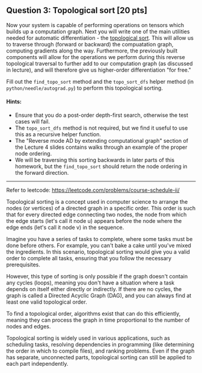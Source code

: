 ## Question 3: Topological sort [20 pts]

Now your system is capable of performing operations on tensors which builds up a computation graph. Next you will write one of the main utilities needed for automatic differentiation - the [topological sort](https://en.wikipedia.org/wiki/Topological_sorting). This will allow us to traverse through (forward or backward) the compuatation graph, computing gradients along the way. Furthermore, the previously built components will allow for the operations we perform during this reverse topological traversal to further add to our computation graph (as discussed in lecture), and will therefore give us higher-order differentiation "for free." 

Fill out the `find_topo_sort` method and the `topo_sort_dfs` helper method (in `python/needle/autograd.py`) to perform this topological sorting. 

#### Hints: 
- Ensure that you do a post-order depth-first search, otherwise the test cases will fail. 
- The `topo_sort_dfs` method is not required, but we find it useful to use this as a recursive helper function. 
- The "Reverse mode AD by extending computational graph" section of the Lecture 4 slides contains walks through an example of the proper node ordering. 
- We will be traversing this sorting backwards in later parts of this homework, but the `find_topo_sort` should return the node ordering in the forward direction.

--------------------------------------------
Refer to leetcode: https://leetcode.com/problems/course-schedule-ii/

Topological sorting is a concept used in computer science to arrange the nodes (or vertices) of a directed graph in a specific order. This order is such that for every directed edge connecting two nodes, the node from which the edge starts (let's call it node u) appears before the node where the edge ends (let's call it node v) in the sequence.

Imagine you have a series of tasks to complete, where some tasks must be done before others. For example, you can't bake a cake until you've mixed the ingredients. In this scenario, topological sorting would give you a valid order to complete all tasks, ensuring that you follow the necessary prerequisites.

However, this type of sorting is only possible if the graph doesn't contain any cycles (loops), meaning you don't have a situation where a task depends on itself either directly or indirectly. If there are no cycles, the graph is called a Directed Acyclic Graph (DAG), and you can always find at least one valid topological order.

To find a topological order, algorithms exist that can do this efficiently, meaning they can process the graph in time proportional to the number of nodes and edges.

Topological sorting is widely used in various applications, such as scheduling tasks, resolving dependencies in programming (like determining the order in which to compile files), and ranking problems. Even if the graph has separate, unconnected parts, topological sorting can still be applied to each part independently.
